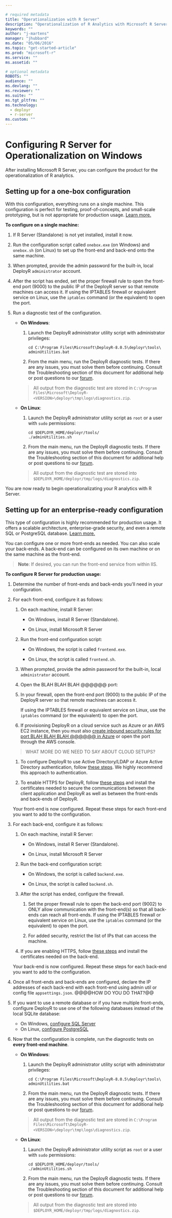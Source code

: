 ```yaml
---

# required metadata
title: "Operationalization with R Server"
description: "Operationalization of R Analytics with Microsoft R Server"
keywords: ""
author: "j-martens"
manager: "jhubbard"
ms.date: "05/06/2016"
ms.topic: "get-started-article"
ms.prod: "microsoft-r"
ms.service: ""
ms.assetid: ""

# optional metadata
ROBOTS: ""
audience: ""
ms.devlang: ""
ms.reviewer: ""
ms.suite: ""
ms.tgt_pltfrm: ""
ms.technology: 
  - deployr
  - r-server
ms.custom: ""
---
```


# Configuring R Server for Operationalization on Windows

After installing Microsoft R Server, you can configure the product for the operationalization of R analytics. 

## Setting up for a one-box configuration

With this configuration, everything runs on a single machine. This configuration is perfect for testing, proof-of-concepts, and small-scale prototyping, but is not appropriate for production usage. [Learn more.](configurations.md)

<a name="onebox"></a>

**To configure on a single machine:**

1. If R Server (Standalone) is not yet installed, install it now.

1. Run the configuration script called `onebox.exe` (on Windows) and `onebox.sh` (on Linux) to set up the front-end and back-end onto the same machine.

1. When prompted, provide the admin password for the built-in, local DeployR `administrator` account.  
  
1. After the script has ended, set the proper firewall rule to open the front-end port (9000) to the public IP of the DeployR server so that remote machines can access it. If using the IPTABLES firewall or equivalent service on Linux, use the `iptables` command (or the equivalent) to open the port.

1. Run a diagnostic test of the configuration. 
    + **On Windows**: 
        1. Launch the DeployR administrator utility script with administrator privileges:
           ```
           cd C:\Program Files\Microsoft\DeployR-8.0.5\deployr\tools\ 
           adminUtilities.bat
           ```       
    
        1. From the main menu, run the DeployR diagnostic tests.  If there are any issues, you must solve them before continuing. Consult the Troubleshooting section of this document for additional help or post questions to our <a href="https://social.msdn.microsoft.com/Forums/en-US/home?forum=microsoftr" target="_blank">forum</a>.

       >All output from the diagnostic test are stored in `C:\Program Files\Microsoft\DeployR-<VERSION>\deployr\tmp\logs\diagnostics.zip`.

    + **On Linux**:
        1. Launch the DeployR administrator utility script as `root` or a user with `sudo` permissions:
           ```
           cd $DEPLOYR_HOME/deployr/tools/ 
           ./adminUtilities.sh
           ```       
    
        1. From the main menu, run the DeployR diagnostic tests.  If there are any issues, you must solve them before continuing. Consult the Troubleshooting section of this document for additional help or post questions to our <a href="https://social.msdn.microsoft.com/Forums/en-US/home?forum=microsoftr" target="_blank">forum</a>.

        >All output from the diagnostic test are stored into `$DEPLOYR_HOME/deployr/tmp/logs/diagnostics.zip`.


You are now ready to begin operationalizating your R analytics with R Server.

<a name="enterpriseready"></a>

## Setting up for an enterprise-ready configuration

This type of configuration is highly recommended for production usage. It offers a scalable architecture, enterprise-grade security, and even a remote SQL or PostgreSQL database. [Learn more.](configurations.md)

You can configure one or more front-ends as needed. You can also scale your back-ends. A back-end can be configured on its own machine or on the same machine as the front-end.

>**Note**: If desired, you can run the front-end service from within IIS.

**To configure R Server for production usage:**

1. Determine the number of front-ends and back-ends you'll need in your configuration. 

1. For each front-end, configure it as follows: 

    1. On each machine, install R Server:

       + On Windows, install R Server (Standalone).

       + On Linux, install Microsoft R Server 

    1. Run the front-end configuration script:
       + On Windows, the script is called `frontend.exe`. 

       + On Linux, the script is called `frontend.sh`. 
    
    1. When prompted, provide the admin password for the built-in, local `administrator` account.   

    1. Open the BLAH BLAH BLAH @@@@@@ port:

    1. In your firewall, open the front-end port (9000) to the public IP of the DeployR server so that remote machines can access it.
    
       If using the IPTABLES firewall or equivalent service on Linux, use the `iptables` command (or the equivalent) to open the port.

    1. If provisioning DeployR on a cloud service such as Azure or an AWS EC2 instance, then you must also [create inbound security rules for port BLAH BLAH BLAH @@@@@@ in Azure](https://azure.microsoft.com/en-us/documentation/articles/virtual-machines-windows-classic-setup-endpoints/) or open the port through the AWS console.

    > WHAT MORE DO WE NEED TO SAY ABOUT CLOUD SETUPS?    

    1. To configure DeployR to use Active Directory/LDAP or Azure Active Directory authentication, follow [these steps](security-authentication.md).  We highly recommend this approach to authentication. 

    1. To enable HTTPS for DeployR, follow [these steps](security-https.md) and install the certificates needed to secure the communications between the client application and DeployR as well as between the front-ends and back-ends of DeployR. 

    Your front-end is now configured. Repeat these steps for each front-end you want to add to the configuration.

1. For each back-end, configure it as follows: 

    1. On each machine, install R Server:
    
       + On Windows, install R Server (Standalone).

       + On Linux, install Microsoft R Server 

    1. Run the back-end configuration script:
       + On Windows, the script is called `backend.exe`. 

       + On Linux, the script is called `backend.sh`. 

    1. After the script has ended, configure the firewall.
    
        1. Set the proper firewall rule to open the back-end port (9002) to ONLY allow communication with the front-end(s) so that all back-ends can reach all front-ends. If using the IPTABLES firewall or equivalent service on Linux, use the `iptables` command (or the equivalent) to open the port.

        1. For added security, restrict the list of IPs that can access the machine.
  
    1. If you are enabling HTTPS, follow [these steps](security-https.md) and install the certificates needed on the back-end. 

    Your back-end is now configured. Repeat these steps for each back-end you want to add to the configuration.

1. Once all front-ends and back-ends are configured, declare the IP addresses of each back-end with each front-end using admin util or config file `appsettings.json`. @@@@HOW DO YOU DO THAT?@@ 

1. If you want to use a remote database or if you have multiple front-ends, configure DeployR to use one of the following databases instead of the local SQLite database:
    + On Windows, [configure SQL Server](configure-remote-database.md#sqlserver)
    + On Linux, [configure PostgreSQL](configure-remote-database.md#postgresql)

1. Now that the configuration is complete, run the diagnostic tests on **every front-end machine**. 
    + **On Windows**: 
        1. Launch the DeployR administrator utility script with administrator privileges:
           ```
           cd C:\Program Files\Microsoft\DeployR-8.0.5\deployr\tools\ 
           adminUtilities.bat
           ```       
    
        1. From the main menu, run the DeployR diagnostic tests.  If there are any issues, you must solve them before continuing. Consult the Troubleshooting section of this document for additional help or post questions to our <a href="https://social.msdn.microsoft.com/Forums/en-US/home?forum=microsoftr" target="_blank">forum</a>.

       >All output from the diagnostic test are stored in `C:\Program Files\Microsoft\DeployR-<VERSION>\deployr\tmp\logs\diagnostics.zip`.

    + **On Linux**:
        1. Launch the DeployR administrator utility script as `root` or a user with `sudo` permissions:
           ```
           cd $DEPLOYR_HOME/deployr/tools/ 
           ./adminUtilities.sh
           ```       
    
        1. From the main menu, run the DeployR diagnostic tests.  If there are any issues, you must solve them before continuing. Consult the Troubleshooting section of this document for additional help or post questions to our <a href="https://social.msdn.microsoft.com/Forums/en-US/home?forum=microsoftr" target="_blank">forum</a>.

        >All output from the diagnostic test are stored into `$DEPLOYR_HOME/deployr/tmp/logs/diagnostics.zip`.